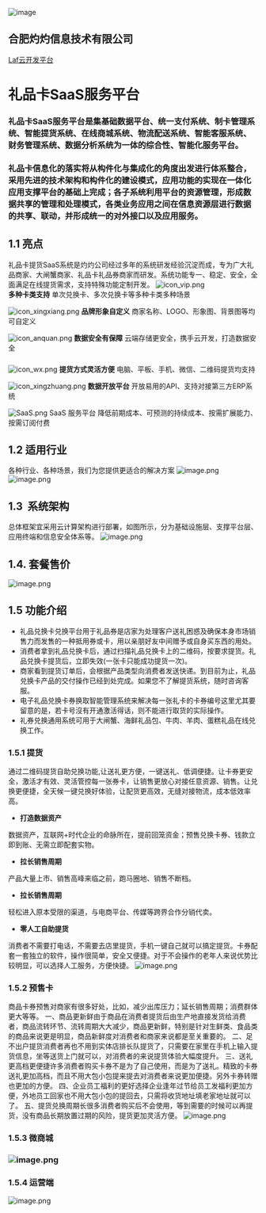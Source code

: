![image](https://p3-juejin.byteimg.com/tos-cn-i-k3u1fbpfcp/6d5f5ca237e64cae9097bf6acd0db9ea~tplv-k3u1fbpfcp-zoom-1.image)
## 合肥灼灼信息技术有限公司 
[Laf云开发平台](https://www.laf.run)

# 礼品卡SaaS服务平台
###   礼品卡SaaS服务平台是集基础数据平台、统一支付系统、制卡管理系统、智能提货系统、在线商城系统、物流配送系统、智能客服系统、财务管理系统、数据分析系统为一体的综合性、智能化服务平台。
### 礼品卡信息化的落实将从构件化与集成化的角度出发进行体系整合，采用先进的技术架构和构件化的建设模式，应用功能的实现在一体化应用支撑平台的基础上完成；各子系统利用平台的资源管理，形成数据共享的管理和处理模式，各类业务应用之间在信息资源层进行数据的共享、联动，并形成统一的对外接口以及应用服务。
     
## 1.1 亮点
礼品卡提货SaaS系统是灼灼公司经过多年的系统研发经验沉淀而成，专为广大礼品商家、大闸蟹商家、礼品卡礼品券商家而研发。系统功能专一、稳定、安全，全面满足在线提货需求，支持特殊功能定制开发。
![icon_vip.png](https://cdn.nlark.com/yuque/0/2023/png/705052/1685594587986-334703b1-3069-465c-839d-46d7c9e13573.png#averageHue=%2373cb2a&clientId=u71313217-4065-4&from=paste&height=80&id=u9f5a12a5&originHeight=71&originWidth=74&originalType=binary&ratio=1&rotation=0&showTitle=false&size=3669&status=done&style=none&taskId=u28c4a298-960b-41f6-bbc7-9c57f81be8f&title=&width=82.99305725097656)                
 **多种卡类支持**
     单次兑换卡、多次兑换卡等多种卡类多种场景

![icon_xingxiang.png](https://cdn.nlark.com/yuque/0/2023/png/705052/1685594821631-c09aedf1-7596-4523-be7f-bc3a273dadfe.png#averageHue=%237aa496&clientId=u71313217-4065-4&from=drop&id=ua9599fcd&originHeight=76&originWidth=97&originalType=binary&ratio=1&rotation=0&showTitle=false&size=4869&status=done&style=none&taskId=u5bb714f6-9f58-43b2-b454-cbfec07bb60&title=)
**品牌形象自定义**
商家名称、LOGO、形象图、背景图等均可自定义

![icon_anquan.png](https://cdn.nlark.com/yuque/0/2023/png/705052/1685595007035-5070a255-9358-4e5d-8591-1f7730222f08.png#averageHue=%23bccbfe&clientId=u71313217-4065-4&from=drop&id=ub0ca6817&originHeight=78&originWidth=98&originalType=binary&ratio=1&rotation=0&showTitle=false&size=4285&status=done&style=none&taskId=u74056da9-5737-4cb9-b66d-190a5dac9af&title=)
**数据安全有保障**
云端存储更安全，携手云开发，打造数据安全
### 

![icon_wx.png](https://cdn.nlark.com/yuque/0/2023/png/705052/1685594758952-54490bc7-25a2-4569-97f5-e6f8ae2c69e0.png#averageHue=%23e49636&clientId=u71313217-4065-4&from=paste&height=70&id=QEPJO&originHeight=70&originWidth=103&originalType=binary&ratio=1&rotation=0&showTitle=false&size=4514&status=done&style=none&taskId=uc0a14b33-bfe4-472d-936c-206f84548ac&title=&width=103)
**提货方式灵活方便**
电脑、平板、手机、微信、二维码提货均支持

![icon_xingzhuang.png](https://cdn.nlark.com/yuque/0/2023/png/705052/1685594913383-c7b6e4a4-0009-4672-afe8-4bbf8fa13bb5.png#averageHue=%23f9582e&clientId=u71313217-4065-4&from=drop&id=FZC9N&originHeight=73&originWidth=90&originalType=binary&ratio=1&rotation=0&showTitle=false&size=4494&status=done&style=none&taskId=u5d23eb70-42b6-426f-b4a9-01aadedec27&title=)
**数据开放平台**
开放易用的API、支持对接第三方ERP系统

![SaaS.png](https://cdn.nlark.com/yuque/0/2023/png/705052/1685595843240-73f1c8f7-1925-4118-856a-ecae4415304f.png#averageHue=%23191c40&clientId=u71313217-4065-4&from=paste&height=78&id=u3e16193b&originHeight=200&originWidth=200&originalType=binary&ratio=1&rotation=0&showTitle=false&size=10530&status=done&style=none&taskId=u9c02dfe7-852f-49db-99a8-1ef6fbcfda6&title=&width=78)
SaaS 服务平台
降低前期成本、可预测的持续成本、按需扩展能力、按需订阅付费
## 1.2 适用行业
各种行业、各种场景，我们为您提供更适合的解决方案
![image.png](https://cdn.nlark.com/yuque/0/2023/png/705052/1685608145170-36bddd02-ea56-45e6-8a41-d597116db07a.png#averageHue=%23f9f9f9&clientId=u93d1b0d8-d4cd-4&from=paste&height=89&id=ub5286ce1&originHeight=152&originWidth=1274&originalType=binary&ratio=1&rotation=0&showTitle=false&size=34650&status=done&style=none&taskId=ue6a08d7a-2aaf-4f92-9008-b5a943ea7b2&title=&width=747)
![image.png](https://cdn.nlark.com/yuque/0/2023/png/705052/1685608173745-75355ee3-fd16-4488-ac56-8267510eb3c6.png#averageHue=%237f6247&clientId=u93d1b0d8-d4cd-4&from=paste&height=409&id=u3a049a60&originHeight=642&originWidth=1249&originalType=binary&ratio=1&rotation=0&showTitle=false&size=1267444&status=done&style=none&taskId=u29f7f4a1-4c63-4672-8034-ddeb70c063e&title=&width=795)
## 1.3  系统架构
总体框架宜采用云计算架构进行部署，如图所示，分为基础设施层、支撑平台层、应用终端和信息安全体系等。
![image.png](https://cdn.nlark.com/yuque/0/2023/png/705052/1685600001626-1ad3e5c2-e7fe-487a-a719-4c2c3c4b2c61.png#averageHue=%23d1dbec&clientId=u93d1b0d8-d4cd-4&from=paste&height=688&id=u7a48af67&originHeight=688&originWidth=1058&originalType=binary&ratio=1&rotation=0&showTitle=false&size=147263&status=done&style=none&taskId=u6ac79108-4f76-47a5-93bd-a38b183f161&title=&width=1058)
## 1.4. 套餐售价
![image.png](https://cdn.nlark.com/yuque/0/2023/png/705052/1685600214405-62690a63-6bcb-4f8a-a785-c7e3ef56d74f.png#averageHue=%23eed15a&clientId=u93d1b0d8-d4cd-4&from=paste&height=642&id=u9fa082e5&originHeight=642&originWidth=1590&originalType=binary&ratio=1&rotation=0&showTitle=false&size=414323&status=done&style=none&taskId=uc78311ac-c39b-47a2-8895-1a068384f26&title=&width=1590)
## 1.5 功能介绍

- 礼品兑换卡兑换平台用于礼品券是店家为处理客户送礼困惑及确保本身市场销售力而发售的一种抵用券或卡，用以亲朋好友中间赠予或自身买东西的用处。
- 消费者拿到礼品兑换卡后，通过扫描礼品兑换卡上的二维码，按要求提货。礼品兑换卡提货后，立即失效(一张卡只能成功提货一次)。
- 商家看到提货订单后，会根据产品类型向消费者发送快递。到目前为止，礼品兑换卡产品的交付操作已经到处完成。如果您不了解提货系统，随时咨询客服。
- 电子礼品兑换卡券换取智能管理系统来解决每一张礼卡的卡券编号这里尤其要留意的是，若卡号沒有开通激活得话，则不能进行取货的实际操作。
- 礼券兑换通用系统可用于大闸蟹、海鲜礼品包、牛肉、羊肉、蛋糕礼品在线兑换工作。
### 1.5.1 提货
通过二维码提货自助兑换功能,让送礼更方便，一键送礼、低调便捷。让卡券更安全，激活才有效、灵活管控每一张券卡，让销售更放心对接任意资源、销售。让兑换更便捷，全天候一键兑换好体验，让配货更高效，无缝对接物流，成本低效率高。

- **打造数据资产**

数据资产，互联网+时代企业的命脉所在，提前回笼资金；预售兑换卡券、钱款立即到账、无需立即配套实物。

- **拉长销售周期**

产品大量上市、销售高峰来临之前，跑马圈地、销售不断档。

- **拉长销售周期**

轻松进入原本受限的渠道，与电商平台、传媒等跨界合作分销代卖。

- **零人工自助提货**

消费者不需要打电话，不需要去店里提货，手机一键自己就可以搞定提货。卡券配套一套独立的软件，操作很简单，安全又便捷。对于不会操作的老年人来说优势比较明显，可以选择人工服务，方便快捷。
![image.png](https://cdn.nlark.com/yuque/0/2023/png/705052/1685608856617-fd7ec49c-78e3-4dc3-8012-c9fc3f11365c.png#averageHue=%233f4037&clientId=u93d1b0d8-d4cd-4&from=paste&height=491&id=u3343d32a&originHeight=491&originWidth=972&originalType=binary&ratio=1&rotation=0&showTitle=false&size=201105&status=done&style=none&taskId=u2b634c70-9fbb-4d8a-a8bc-3ae639fa029&title=&width=972)
### 1.5.2 预售卡
商品卡券预售对商家有很多好处，比如，减少出库压力；延长销售周期；消费群体更大等等。
一、商品更新鲜由于商品在消费者提货后由生产地直接发货给消费者，商品流转环节、流转周期大大减少，商品更新鲜，特别是针对生鲜类、食品类的商品来说更是明显，商品新鲜度对消费者和商家来说都是至关重要的。
二、足不出户提货消费者再也不用到实体店排长队提货了，只需要在家里在手机上输入提货信息，坐等送货上门就可以，对消费者的来说提货体验大幅度提升。
三、送礼更高档更便捷许多消费者购买卡券不是为了自己使用，而是为了送礼。精致的卡券送礼更加高档，而且不用大包小包提来提去对消费者来说更加便捷。另外卡券转赠也更加的方便。
四、企业员工福利的更好选择企业逢年过节给员工发福利更加方便，外地员工回家也不用大包小包的提回去，只需将收货地址填老家地址就可以了。
五、提货兑换周期长很多消费者购买后不会使用，等到需要的时候可以再提货，没有商品长期放置过期的风险，提货更加灵活方便。
![image.png](https://cdn.nlark.com/yuque/0/2023/png/705052/1685610328568-ea2e2408-073c-4f4b-8ead-e693128761be.png#averageHue=%23b6b04e&clientId=u93d1b0d8-d4cd-4&from=paste&height=578&id=u4305e3ae&originHeight=578&originWidth=1053&originalType=binary&ratio=1&rotation=0&showTitle=false&size=193012&status=done&style=none&taskId=ua4555945-7b09-4467-9ee4-5bf458800a4&title=&width=1053)
### 1.5.3 微商城
### ![image.png](https://cdn.nlark.com/yuque/0/2023/png/705052/1685611993151-660a86a7-fb6f-486b-9de0-e6bdc855d746.png#averageHue=%23b7beb8&clientId=u93d1b0d8-d4cd-4&from=paste&height=670&id=uf42a0e82&originHeight=670&originWidth=855&originalType=binary&ratio=1&rotation=0&showTitle=false&size=236957&status=done&style=none&taskId=u5eb34543-c208-43cb-924e-73687ec3d9c&title=&width=855)

### 1.5.4 运营端
![image.png](https://cdn.nlark.com/yuque/0/2023/png/705052/1685612186120-7ee2ced0-25e1-41cf-a8af-2a18814e66ed.png#averageHue=%23fbfaf9&clientId=u93d1b0d8-d4cd-4&from=paste&height=852&id=ue7718c0b&originHeight=852&originWidth=1849&originalType=binary&ratio=1&rotation=0&showTitle=false&size=133152&status=done&style=none&taskId=u884ad1b9-60ca-44db-aa7a-3809d561680&title=&width=1849)
